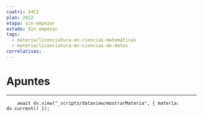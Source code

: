 ```yaml
---
cuatri: 24C2
plan: 2022
etapa: sin-empezar
estado: Sin empezar
tags:
  - materia/licenciatura-en-ciencias-matemáticas
  - materia/licenciatura-en-ciencias-de-datos
correlativas:
---
```

# Apuntes
---
```dataviewjs
	await dv.view("_scripts/dataview/mostrarMateria", { materia: dv.current() });
```